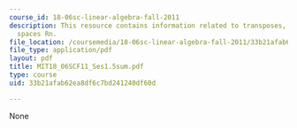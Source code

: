 ```yaml
---
course_id: 18-06sc-linear-algebra-fall-2011
description: This resource contains information related to transposes, permutations,
  spaces Rn.
file_location: /coursemedia/18-06sc-linear-algebra-fall-2011/33b21afab62ea8df6c7bd241240df60d_MIT18_06SCF11_Ses1.5sum.pdf
file_type: application/pdf
layout: pdf
title: MIT18_06SCF11_Ses1.5sum.pdf
type: course
uid: 33b21afab62ea8df6c7bd241240df60d

---
```

None